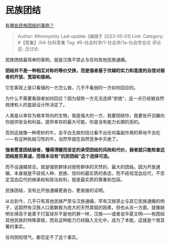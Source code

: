 # 民族团结
[有哪些民族团结的事例？](https://www.zhihu.com/question/360387551/answer/3008373551)

> Author: #Anonymity
> Last update: [编辑于 2023-05-01]
> Link:
> Category: #【答集】/04-社科答集
> Tag: #5-社会科学/1-社会学/1a-社会学总论 
> 评论区:
> 泛讨论:

民族团结最简单的案例，就是汉族不禁止与任何其他民族通婚。

**团结并不是一种相互对称的等价交换，而是强者基于优越的实力和高度的自信对弱者的开放、宽容和接纳。**

它在客观上是只看强的一方怎么做，几乎不看弱的一方如何回应的。

为什么不需要看弱者如何回应？因为弱势一方无法选择“拒绝”，这一点已经被自然规律和人的底层设计所决定了。

人类是以幸存为根本导向的生物，我是强大的一方，我要团结你，我要张开羽翼向你提供安全和利益，提供幸存的最大可能，你是没有能力长期抗拒的。

否则这就像一种奇妙的牛，会平白无故的绕过看不出任何毒副作用的草地不去吃——有这种执拗习性的牛，当然早就在自然竞争中灭绝了。

**强者愿意团结弱者，懂得清醒而坚定的承受团结的风险和代价，弱者就只能检查这团结是否真诚，而根本没有“抗拒团结”这个选择可选。**

而不设通婚禁忌，就是强势群体对弱势群体的天然的、最大的团结。因为开放通婚，本身就是不歧视人种、民族、信仰的最实质的表态，而不歧视混血后代，不否定混血后代的继承权和政治权利，就是最实质的尊重和包容。

民族团结，没有比开放通婚更直白、更直接的证明。

从古到今，几乎只有其他民族严禁与汉族通婚，罕有汉族禁止与其它民族通婚的例子，这固然有汉族人口基数极为庞大的天然禀赋的因素，但也从另一方面，就像姚明长得高于是善于打篮球并不是他的罪一样，汉族——或者说华夏文明——有团结其他民族的特殊禀赋，而且这种能力已经融入文化中，成为了本能，这就是个很显著的事实。

任何阴阳怪气，都否定不了这个事实。
